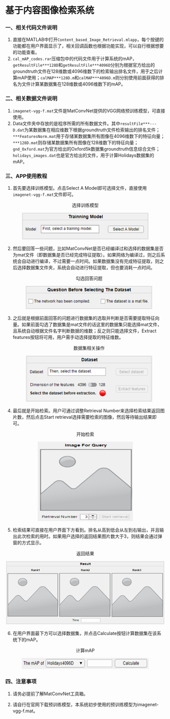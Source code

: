 # 基于内容图像检索系统

### 一、相关代码文件说明

1. 直接在MATLAB中打开`Content_based_Image_Retrieval.mlapp`，每个按键的功能都在用户界面显示了，相关回调函数也根据功能实现，可以自行根据想要的功能查看。
2. `cal_mAP_codes.rar`压缩包中的代码文件用于计算系统的mAP，`getResultFile***128D`和`getResultFile***4096D`分别为根据官方给出的groundtruth文件在128维数或4096维数下的检索输出排名文件，用于之后计算mAP使用；`calMAP***128D.m`和`calMAP***4096D.m`则分别使用前面获得的排名为文件计算某数据集在128维数或4096维数下的mAP。

### 二、相关数据文件说明

1. `imagenet-vgg-f.mat`文件是MatConvNet提供的VGG网络预训练模型，可直接使用。
2. Data文件夹中存放的是程序所需的所有数据文件。其中`resultFile***---D.dat`为某数据集在相应维数下根据groundtruth文件检索输出的排名文件；`***FeaturesNorm.mat`用于存储某数据集所有图像在4096维数下的特征向量；`***128D.mat`则存储某数据集所有图像在128维数下的特征向量；`gnd_Oxford.mat`为官方给出的Oxford5k数据集groundtruth信息综合文件；`holidays_images.dat`也是官方给出的文件，用于计算Holidays数据集的mAP。

### 三、APP使用教程

1. 首先要选择训练模型。点击Select A Model即可选择文件，直接使用`imagenet-vgg-f.mat`文件即可。

<p align="center">选择训练模型</p>
<p align="center"><img src="https://github.com/GaryVillzoy/Content-based-Image-Retrieval/blob/master/README_images/1.png"  width = 400 alt="search result"/></p>

2. 然后要回答一些问题，比如MatConvNet是否已经编译过和选择的数据集是否为mat文件（即数据集是否已经完成特征提取）。如果网络为编译过，则之后系统会自动进行编译，不过需要一点时间。如果数据集没有完成特征提取，则之后选择数据集文件夹，系统会自动进行特征提取，但也要消耗一点时间。

   <p align="center">勾选回答问题</p>
   <p align="center"><img src="https://github.com/GaryVillzoy/Content-based-Image-Retrieval/blob/master/README_images/2.png"  width = 400 alt="search result"/></p>

3. 之后就是根据前面回答的问题进行数据集的选取并判断是否需要提取特征向量。如果前面勾选了数据集是mat文件的话这里的数据集只能选择mat文件，且系统自动根据文件名字判断数据的维数；反之则只能选择文件，Extract features按钮将可用，用户需手动选择提取的特征维数。

   <p align="center">数据集相关操作</p>
   <p align="center"><img src="https://github.com/GaryVillzoy/Content-based-Image-Retrieval/blob/master/README_images/3.png"  width = 400 alt="search result"/></p>

4. 最后就是开始检索。用户可通过调整Retrieval Number来选择检索结果返回图片数，然后点击Start retrieval选择需要检索的图像，然后等待输出结果即可。

<p align="center">开始检索</p>
<p align="center"><img src="https://github.com/GaryVillzoy/Content-based-Image-Retrieval/blob/master/README_images/4.png"  height = 250 width = 300 alt="search result"/></p>

5. 检索结果可直接在用户界面下方看到。排名从高到低会从左到右输出，并且输出此次检索的用时。如果用户选择的返回结果图片数大于3，则结果会通过弹窗的方式显示。

<p align="center">返回结果</p>
<p align="center"><img src="https://github.com/GaryVillzoy/Content-based-Image-Retrieval/blob/master/README_images/5.png"  height = 200 width = 500 alt="search result"/></p>

6. 在用户界面最下方可以选择数据集，并点击Calculate按钮计算数据集在该系统下的mAP。

<p align="center">计算mAP</p>
<p align="center"><img src="https://github.com/GaryVillzoy/Content-based-Image-Retrieval/blob/master/README_images/6.png"  height = 35 width = 400 alt="search result"/></p>

### 四、注意事项

1. 请务必提前了解MatConvNet工具箱。

2. 请自行在官网下载预训练模型，本系统初步使用的预训练模型为imagenet-vgg-f.mat。
